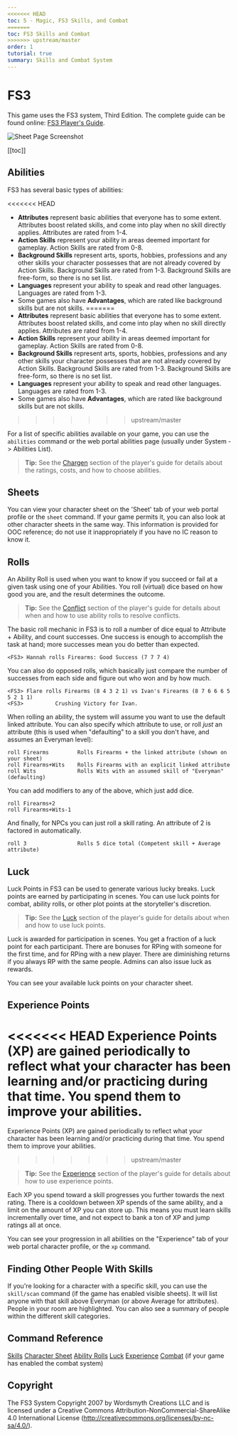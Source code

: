 ```yaml
---
<<<<<<< HEAD
toc: 5 - Magic, FS3 Skills, and Combat
=======
toc: FS3 Skills and Combat
>>>>>>> upstream/master
order: 1
tutorial: true
summary: Skills and Combat System
---
```

# FS3

This game uses the FS3 system, Third Edition.  The complete guide can be found online: [FS3 Player's Guide](http://www.aresmush.com/fs3/fs3-3).

![Sheet Page Screenshot](https://aresmush.com/images/help-images/sheet.png)

[[toc]]

## Abilities

FS3 has several basic types of abilities:

<<<<<<< HEAD
* **Attributes** represent basic abilities that everyone has to some extent. Attributes boost related skills, and come into play when no skill directly applies. Attributes are rated from 1-4.
* **Action Skills** represent your ability in areas deemed important for gameplay. Action Skills are rated from 0-8.
* **Background Skills** represent arts, sports, hobbies, professions and any other skills your character possesses that are not already covered by Action Skills.  Background Skills are rated from 1-3. Background Skills are free-form, so there is no set list.
* **Languages** represent your ability to speak and read other languages. Languages are rated from 1-3.
* Some games also have **Advantages**, which are rated like background skills but are not skills.
=======
* **Attributes** represent basic abilities that everyone has to some extent. Attributes boost related skills, and come into play when no skill directly applies. Attributes are rated from 1-4. 
* **Action Skills** represent your ability in areas deemed important for gameplay. Action Skills are rated from 0-8. 
* **Background Skills** represent arts, sports, hobbies, professions and any other skills your character possesses that are not already covered by Action Skills.  Background Skills are rated from 1-3. Background Skills are free-form, so there is no set list. 
* **Languages** represent your ability to speak and read other languages. Languages are rated from 1-3. 
* Some games also have **Advantages**, which are rated like background skills but are not skills.  
>>>>>>> upstream/master

For a list of specific abilities available on your game, you can use the `abilities` command or the web portal abilities page (usually under System -> Abilities List).

> **Tip:** See the [Chargen](https://aresmush.com/fs3/fs3-3/chargen.html) section of the player's guide for details about the ratings, costs, and how to choose abilities.

## Sheets

You can view your character sheet on the 'Sheet' tab of your web portal profile or the `sheet` command.  If your game permits it, you can also look at other character sheets in the same way.  This information is provided for OOC reference; do not use it inappropriately if you have no IC reason to know it.

## Rolls

An Ability Roll is used when you want to know if you succeed or fail at a given task using one of your Abilities. You roll (virtual) dice based on how good you are, and the result determines the outcome.

> **Tip:** See the [Conflict](https://aresmush.com/fs3/fs3-3/conflict.html) section of the player's guide for details about when and how to use ability rolls to resolve conflicts.

The basic roll mechanic in FS3 is to roll a number of dice equal to Attribute + Ability, and count successes.  One success is enough to accomplish the task at hand; more successes mean you do better than expected.

    <FS3> Hannah rolls Firearms: Good Success (7 7 7 4)

You can also do opposed rolls, which basically just compare the number of successes from each side and figure out who won and by how much.

    <FS3> Flare rolls Firearms (8 4 3 2 1) vs Ivan's Firearms (8 7 6 6 6 5 5 2 1 1)
    <FS3>          Crushing Victory for Ivan.

When rolling an ability, the system will assume you want to use the default linked attribute. You can also specify which attribute to use, or roll _just_ an attribute (this is used when "defaulting" to a skill you don't have, and assumes an Everyman level):

    roll Firearms         Rolls Firearms + the linked attribute (shown on your sheet)
    roll Firearms+Wits    Rolls Firearms with an explicit linked attribute
    roll Wits             Rolls Wits with an assumed skill of "Everyman" (defaulting)

You can add modifiers to any of the above, which just add dice.

    roll Firearms+2
    roll Firearms+Wits-1

And finally, for NPCs you can just roll a skill rating.  An attribute of 2 is factored in automatically.

    roll 3                Rolls 5 dice total (Competent skill + Average attribute)

## Luck

Luck Points in FS3 can be used to generate various lucky breaks.  Luck points are earned by participating in scenes. You can use luck points for combat, ability rolls, or other plot points at the storyteller's discretion.

> **Tip:** See the [Luck](https://aresmush.com/fs3/fs3-3/luck.html) section of the player's guide for details about when and how to use luck points.

Luck is awarded for participation in scenes.  You get a fraction of a luck point for each participant.  There are bonuses for RPing with someone for the first time, and for RPing with a new player.  There are diminishing returns if you always RP with the same people.  Admins can also issue luck as rewards.

You can see your available luck points on your character sheet.

## Experience Points

<<<<<<< HEAD
Experience Points (XP) are gained periodically to reflect what your character has been learning and/or practicing during that time.  You spend them to improve your abilities.
=======
Experience Points (XP) are gained periodically to reflect what your character has been learning and/or practicing during that time.  You spend them to improve your abilities.  
>>>>>>> upstream/master

> **Tip:** See the [Experience](https://aresmush.com/fs3/fs3-3/experience.html) section of the player's guide for details about how to use experience points.

Each XP you spend toward a skill progresses you further towards the next rating.  There is a cooldown between XP spends of the same ability, and a limit on the amount of XP you can store up.  This means you must learn skills incrementally over time, and not expect to bank a ton of XP and jump ratings all at once.

You can see your progression in all abilities on the "Experience" tab of your web portal character profile, or the `xp` command.

## Finding Other People With Skills

If you're looking for a character with a specific skill, you can use the `skill/scan` command (if the game has enabled visible sheets).  It will list anyone with that skill above Everyman (or above Average for attributes).  People in your room are highlighted.  You can also see a summary of people within the different skill categories.

## Command Reference

[Skills](/help/skills)
[Character Sheet](/help/sheet)
[Ability Rolls](/help/rolls)
[Luck](/help/luck)
[Experience](/help/xp)
[Combat](/help/combat) (if your game has enabled the combat system)

## Copyright

The FS3 System Copyright 2007 by Wordsmyth Creations LLC and is licensed under a Creative Commons Attribution-NonCommercial-ShareAlike 4.0 International License (http://creativecommons.org/licenses/by-nc-sa/4.0/).